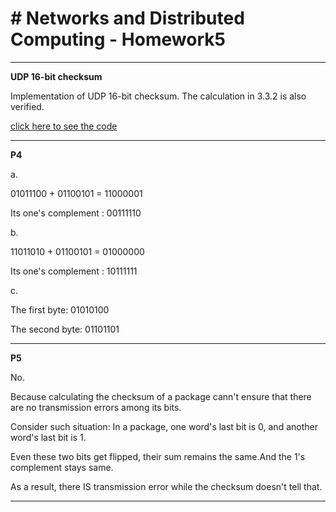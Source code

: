 ﻿# # Networks and Distributed Computing - Homework5


---

**UDP 16-bit checksum**

Implementation of UDP 16-bit checksum.  The calculation in 3.3.2 is also verified.

[click here to see the code][1]

---
  
**P4**

a.

  01011100 + 01100101 = 11000001

  Its one's complement : 00111110
  
b.

   11011010 + 01100101 = 01000000
   
   Its one's complement : 10111111
 
 c.
 
   The first byte: 01010100
   
   The second byte: 01101101
 
    
---

**P5**

  No.
  
  Because calculating the checksum of a package cann't ensure that there are no transmission errors among its bits.
  
  Consider such situation: In a package, one word's last bit is 0, and another word's last bit is 1. 
  
  Even these two bits get flipped, their sum remains the same.And the 1's complement stays same.
  
  As a result, there IS transmission error while the checksum doesn't tell that.
  
---


  [1]: https://github.com/JayGreen495/Networks_and_Distributed_Computing_codes/blob/master/UDPchecksum.py